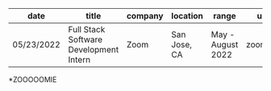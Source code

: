 date          | title  						               | company | location     | range             | url
------------- | ---------------------------------------|---------|--------------|-------------------|-------
05/23/2022    | Full Stack Software Development Intern | Zoom    | San Jose, CA | May - August 2022 | zoom.us


*ZOOOOOMIE
 